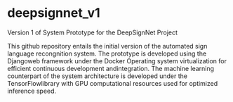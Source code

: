 # deepsignnet_v1
Version 1 of System Prototype for the DeepSignNet Project

This github repository entails the initial version of the automated sign language recongnition system.
The prototype is developed using the Djangoweb framework under the Docker Operating system virtualization for efficient continuous development andintegration. 
The machine learning counterpart of the system architecture is developed under the TensorFlowlibrary with GPU computational resources used for optimized inference speed. 

